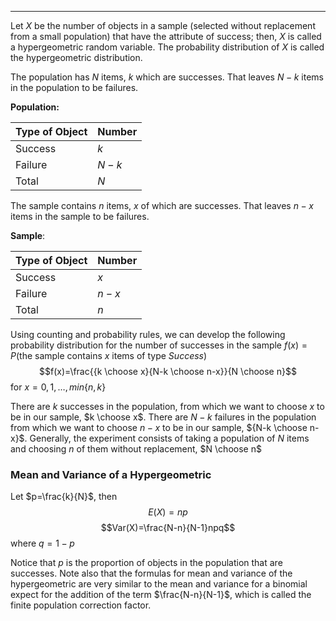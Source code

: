 - - -
Let $X$ be the number of objects in a sample (selected without replacement from a small population) that have the attribute of success; then, $X$ is called a hypergeometric random variable. The probability distribution of $X$ is called the hypergeometric distribution.

The population has $N$ items, $k$ which are successes. That leaves $N-k$ items in the population to be failures.

**Population:**

| Type of Object | Number |
| ---- | ---- |
| Success | $k$ |
| Failure | $N-k$ |
| Total | $N$ |
The sample contains $n$ items, $x$ of which are successes. That leaves $n-x$ items in the sample to be failures.

**Sample**:

| Type of Object | Number |
| ---- | ---- |
| Success | $x$ |
| Failure | $n-x$ |
| Total | $n$ |

Using counting and probability rules, we can develop the following probability distribution for the number of successes in the sample
$f(x)=P$(the sample contains $x$ items of type $Success$)
$$f(x)=\frac{{k \choose x}{N-k \choose n-x}}{N \choose n}$$
for $x=0,1, \dots, min\{n,k\}$

There are $k$ successes in the population, from which we want to choose $x$ to be in our sample, $k \choose x$. There are $N-k$ failures in the population from which we want to choose $n-x$ to be in our sample, ${N-k \choose n-x}$. Generally, the experiment consists of taking a population of $N$ items and choosing $n$ of them without replacement, $N \choose n$

### Mean and Variance of a Hypergeometric
Let $p=\frac{k}{N}$, then
$$E(X)=np$$
$$Var(X)=\frac{N-n}{N-1}npq$$
where $q=1-p$

Notice that $p$ is the proportion of objects in the population that are successes. Note also that the formulas for mean and variance of the hypergeometric are very similar to the mean and variance for a binomial expect for the addition of the term $\frac{N-n}{N-1}$, which is called the finite population correction factor.
